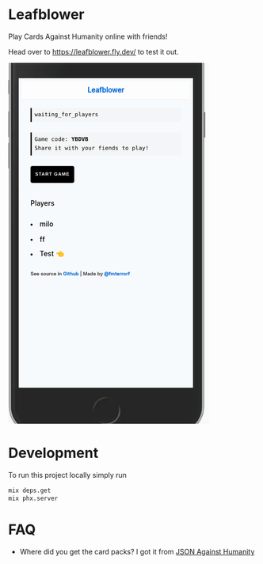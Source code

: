 # Leafblower

Play Cards Against Humanity online with friends!

Head over to https://leafblower.fly.dev/ to test it out.


![Demo](./docs/mobile_demo.gif)


# Development

To run this project locally simply run

    mix deps.get
    mix phx.server

# FAQ

- Where did you get the card packs?  I got it from [JSON Against Humanity](https://github.com/crhallberg/json-against-humanity)